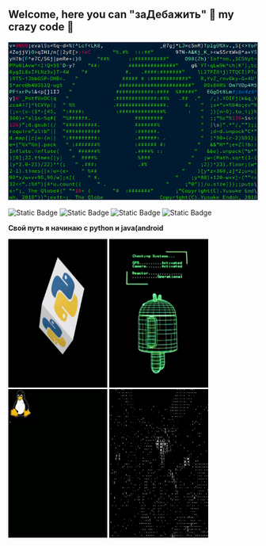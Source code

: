 ## Welcome, here you can "заДебажить" :wrench: my crazy code :eyes:
<div id="header" align="center">
  <img src="https://github.com/Ellepfan/Ellepfan/blob/main/gif/tab_3.gif" width="600"/>
</div>

![Static Badge](https://img.shields.io/badge/py-python-blue?style=flat&logo=python)
![Static Badge](https://img.shields.io/badge/java-android-green?style=flat&logo=android)
![Static Badge](https://img.shields.io/badge/-linux-black?style=flat&logo=linux)
![Static Badge](https://img.shields.io/badge/-Ellephan-black?style=flat&logo=cloudsmith)






<b> Свой путь я начинаю с python и java(android</b>

  <img src="https://github.com/Ellepfan/Ellepfan/blob/main/gif/card_1.gif" height ="300" width="200"> <img src="https://github.com/Ellepfan/Ellepfan/blob/main/gif/androidos_Rq83xCcY.gif " height ="300" width="200"> <img src="https://github.com/Ellepfan/Ellepfan/blob/main/gif/linuxboot_o7mkkvzb.gif" height ="300" width="200"> <img src="https://github.com/Ellepfan/Ellepfan/blob/main/gif/1519658977_hack.gif" height ="300" width="200">





